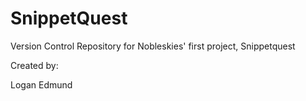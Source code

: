 # SnippetQuest
Version Control Repository for Nobleskies' first project, Snippetquest

Created by:

Logan Edmund
